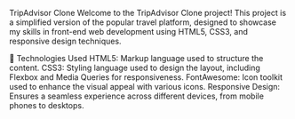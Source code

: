 TripAdvisor Clone
Welcome to the TripAdvisor Clone project! This project is a simplified version of the popular travel platform, designed to showcase my skills in front-end web development using HTML5, CSS3, and responsive design techniques.

🔧 Technologies Used
HTML5: Markup language used to structure the content.
CSS3: Styling language used to design the layout, including Flexbox and Media Queries for responsiveness.
FontAwesome: Icon toolkit used to enhance the visual appeal with various icons.
Responsive Design: Ensures a seamless experience across different devices, from mobile phones to desktops.
